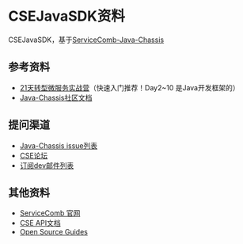 # CSEJavaSDK资料

CSEJavaSDK，基于[ServiceComb-Java-Chassis](https://github.com/apache/servicecomb-java-chassis)

## 参考资料

- [21天转型微服务实战营](https://education.huaweicloud.com:8443/courses/course-v1:HuaweiX+CBUCNXP012+Self-paced/courseware/da725ede26794694a621b8088a858743/d253080c3939499f8be47300655da3af/)（快速入门推荐！Day2~10 是Java开发框架的）
- [Java-Chassis社区文档](https://docs.servicecomb.io/java-chassis/zh_CN/index.html)

## 提问渠道

- [Java-Chassis issue列表](https://github.com/apache/servicecomb-java-chassis/issues)
- [CSE论坛](https://bbs.huaweicloud.com/forum/forum.php?mod=forumdisplay&fid=622)
- [订阅dev邮件列表](http://servicecomb.apache.org/cn/developers/subscribe-mail-list/)

## 其他资料

- [ServiceComb 官网](http://servicecomb.apache.org/cn/)
- [CSE API文档](https://support.huaweicloud.com/api-servicestage/servicestage_api_0009.html)
- [Open Source Guides](https://opensource.guide/zh-cn/)

